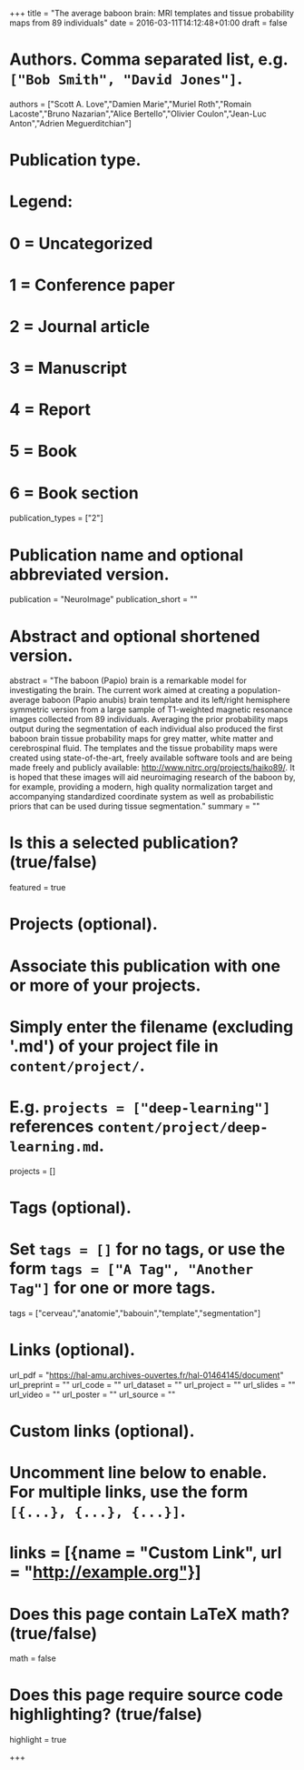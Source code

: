 +++
title = "The average baboon brain: MRI templates and tissue probability maps from 89 individuals"
date = 2016-03-11T14:12:48+01:00
draft = false

# Authors. Comma separated list, e.g. `["Bob Smith", "David Jones"]`.
authors = ["Scott A. Love","Damien Marie","Muriel Roth","Romain Lacoste","Bruno Nazarian","Alice Bertello","Olivier Coulon","Jean-Luc Anton","Adrien Meguerditchian"]

# Publication type.
# Legend:
# 0 = Uncategorized
# 1 = Conference paper
# 2 = Journal article
# 3 = Manuscript
# 4 = Report
# 5 = Book
# 6 = Book section
publication_types = ["2"]

# Publication name and optional abbreviated version.
publication = "NeuroImage"
publication_short = ""

# Abstract and optional shortened version.
abstract = "The baboon (Papio) brain is a remarkable model for investigating the brain. The current work aimed at creating a population-average baboon (Papio anubis) brain template and its left/right hemisphere symmetric version from a large sample of T1-weighted magnetic resonance images collected from 89 individuals. Averaging the prior probability maps output during the segmentation of each individual also produced the first baboon brain tissue probability maps for grey matter, white matter and cerebrospinal fluid. The templates and the tissue probability maps were created using state-of-the-art, freely available software tools and are being made freely and publicly available: http://www.nitrc.org/projects/haiko89/. It is hoped that these images will aid neuroimaging research of the baboon by, for example, providing a modern, high quality normalization target and accompanying standardized coordinate system as well as probabilistic priors that can be used during tissue segmentation."
summary = ""


# Is this a selected publication? (true/false)
featured = true

# Projects (optional).
#   Associate this publication with one or more of your projects.
#   Simply enter the filename (excluding '.md') of your project file in `content/project/`.
#   E.g. `projects = ["deep-learning"]` references `content/project/deep-learning.md`.
projects = []

# Tags (optional).
#   Set `tags = []` for no tags, or use the form `tags = ["A Tag", "Another Tag"]` for one or more tags.
tags = ["cerveau","anatomie","babouin","template","segmentation"]

# Links (optional).
url_pdf = "https://hal-amu.archives-ouvertes.fr/hal-01464145/document"
url_preprint = ""
url_code = ""
url_dataset = ""
url_project = ""
url_slides = ""
url_video = ""
url_poster = ""
url_source = ""

# Custom links (optional).
#   Uncomment line below to enable. For multiple links, use the form `[{...}, {...}, {...}]`.
# links = [{name = "Custom Link", url = "http://example.org"}]

# Does this page contain LaTeX math? (true/false)
math = false

# Does this page require source code highlighting? (true/false)
highlight = true


+++
